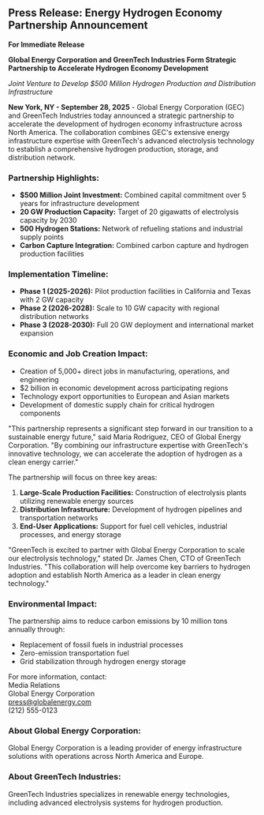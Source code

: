 ## Press Release: Energy Hydrogen Economy Partnership Announcement

**For Immediate Release**

**Global Energy Corporation and GreenTech Industries Form Strategic Partnership to Accelerate Hydrogen Economy Development**

*Joint Venture to Develop $500 Million Hydrogen Production and Distribution Infrastructure*

**New York, NY - September 28, 2025** - Global Energy Corporation (GEC) and GreenTech Industries today announced a strategic partnership to accelerate the development of hydrogen economy infrastructure across North America. The collaboration combines GEC's extensive energy infrastructure expertise with GreenTech's advanced electrolysis technology to establish a comprehensive hydrogen production, storage, and distribution network.

### Partnership Highlights:

- **$500 Million Joint Investment:** Combined capital commitment over 5 years for infrastructure development
- **20 GW Production Capacity:** Target of 20 gigawatts of electrolysis capacity by 2030
- **500 Hydrogen Stations:** Network of refueling stations and industrial supply points
- **Carbon Capture Integration:** Combined carbon capture and hydrogen production facilities

### Implementation Timeline:

- **Phase 1 (2025-2026):** Pilot production facilities in California and Texas with 2 GW capacity
- **Phase 2 (2026-2028):** Scale to 10 GW capacity with regional distribution networks
- **Phase 3 (2028-2030):** Full 20 GW deployment and international market expansion

### Economic and Job Creation Impact:

- Creation of 5,000+ direct jobs in manufacturing, operations, and engineering
- $2 billion in economic development across participating regions
- Technology export opportunities to European and Asian markets
- Development of domestic supply chain for critical hydrogen components

"This partnership represents a significant step forward in our transition to a sustainable energy future," said Maria Rodriguez, CEO of Global Energy Corporation. "By combining our infrastructure expertise with GreenTech's innovative technology, we can accelerate the adoption of hydrogen as a clean energy carrier."

The partnership will focus on three key areas:

1. **Large-Scale Production Facilities:** Construction of electrolysis plants utilizing renewable energy sources
2. **Distribution Infrastructure:** Development of hydrogen pipelines and transportation networks
3. **End-User Applications:** Support for fuel cell vehicles, industrial processes, and energy storage

"GreenTech is excited to partner with Global Energy Corporation to scale our electrolysis technology," stated Dr. James Chen, CTO of GreenTech Industries. "This collaboration will help overcome key barriers to hydrogen adoption and establish North America as a leader in clean energy technology."

### Environmental Impact:
The partnership aims to reduce carbon emissions by 10 million tons annually through:
- Replacement of fossil fuels in industrial processes
- Zero-emission transportation fuel
- Grid stabilization through hydrogen energy storage

For more information, contact:  
Media Relations  
Global Energy Corporation  
press@globalenergy.com  
(212) 555-0123

### About Global Energy Corporation:
Global Energy Corporation is a leading provider of energy infrastructure solutions with operations across North America and Europe.

### About GreenTech Industries:
GreenTech Industries specializes in renewable energy technologies, including advanced electrolysis systems for hydrogen production.